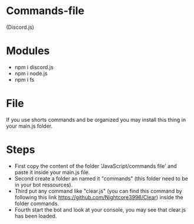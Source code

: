 # Commands-file
(Discord.js)

# Modules

- npm i discord.js
- npm i node.js
- npm i fs

# File

If you use shorts commands and be organized you may install this thing in your main.js folder.

# Steps

- First copy the content of the folder 'JavaScript/commands file' and paste it inside your main.js file.
- Second create a folder an named it "commands" (this folder need to be in your bot ressources).
- Third put any command like "clear.js" (you can find this command by following this link https://github.com/Nightcore3996/Clear) inside the folder commands.
- Fourth start the bot and look at your console, you may see that clear.js has been loaded.
